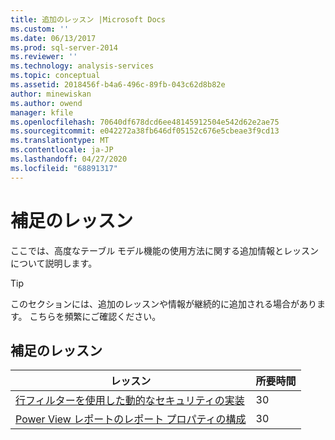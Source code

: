 ```yaml
---
title: 追加のレッスン |Microsoft Docs
ms.custom: ''
ms.date: 06/13/2017
ms.prod: sql-server-2014
ms.reviewer: ''
ms.technology: analysis-services
ms.topic: conceptual
ms.assetid: 2018456f-b4a6-496c-89fb-043c62d8b82e
author: minewiskan
ms.author: owend
manager: kfile
ms.openlocfilehash: 70640df678dcd6ee48145912504e542d62e2ae75
ms.sourcegitcommit: e042272a38fb646df05152c676e5cbeae3f9cd13
ms.translationtype: MT
ms.contentlocale: ja-JP
ms.lasthandoff: 04/27/2020
ms.locfileid: "68891317"
---
```

# <a name="supplemental-lessons"></a>補足のレッスン
  ここでは、高度なテーブル モデル機能の使用方法に関する追加情報とレッスンについて説明します。  
  
> [!TIP]  
>  このセクションには、追加のレッスンや情報が継続的に追加される場合があります。 こちらを頻繁にご確認ください。  
  
## <a name="supplemental-lessons"></a>補足のレッスン  
  
|レッスン|所要時間|  
|------------|----------------------|  
|[行フィルターを使用した動的なセキュリティの実装](../../2014/tutorials/implement-dynamic-security-by-using-row-filters.md)|30|  
|[Power View レポートのレポート プロパティの構成](../analysis-services/supplemental-lesson-configure-reporting-properties-for-power-view-reports.md)|30|  
  
  
